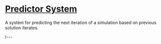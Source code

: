 # [Predictor System](syntax/Executioner/Predictor/index.md)

A system for predicting the next iteration of a simulation based on previous solution iterates.

!---
